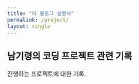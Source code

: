 ```yaml
---
title: "이 블로그 설명서"
permalink: /project/
layout: single
---
```


## 남기령의 코딩 프로젝트 관련 기록

진행하는 프로젝트에 대한 기록. 
